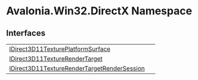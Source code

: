# Avalonia.Win32.DirectX Namespace






## Interfaces
<table>
<tr>
<td><a href="T_Avalonia_Win32_DirectX_IDirect3D11TexturePlatformSurface">IDirect3D11TexturePlatformSurface</a></td>
<td> </td>
</tr>
<tr>
<td><a href="T_Avalonia_Win32_DirectX_IDirect3D11TextureRenderTarget">IDirect3D11TextureRenderTarget</a></td>
<td> </td>
</tr>
<tr>
<td><a href="T_Avalonia_Win32_DirectX_IDirect3D11TextureRenderTargetRenderSession">IDirect3D11TextureRenderTargetRenderSession</a></td>
<td> </td>
</tr>
</table>